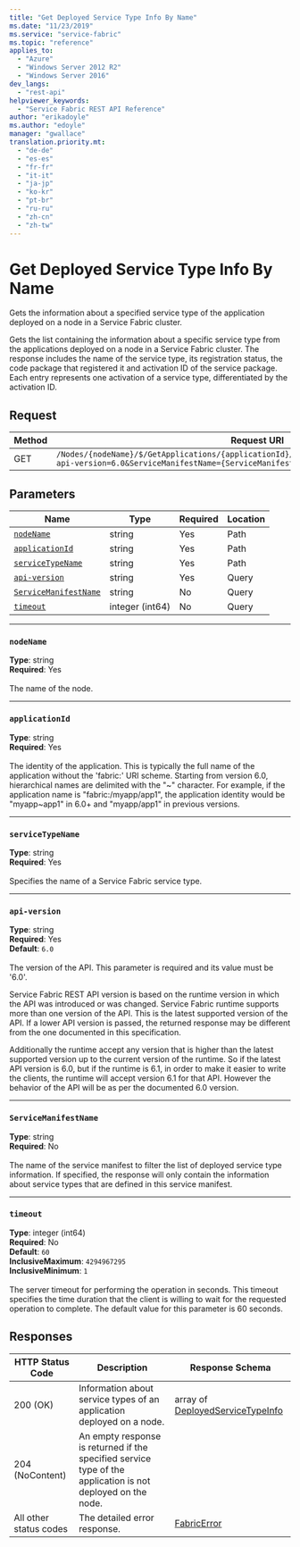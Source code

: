 ```yaml
---
title: "Get Deployed Service Type Info By Name"
ms.date: "11/23/2019"
ms.service: "service-fabric"
ms.topic: "reference"
applies_to: 
  - "Azure"
  - "Windows Server 2012 R2"
  - "Windows Server 2016"
dev_langs: 
  - "rest-api"
helpviewer_keywords: 
  - "Service Fabric REST API Reference"
author: "erikadoyle"
ms.author: "edoyle"
manager: "gwallace"
translation.priority.mt: 
  - "de-de"
  - "es-es"
  - "fr-fr"
  - "it-it"
  - "ja-jp"
  - "ko-kr"
  - "pt-br"
  - "ru-ru"
  - "zh-cn"
  - "zh-tw"
---
```

# Get Deployed Service Type Info By Name
Gets the information about a specified service type of the application deployed on a node in a Service Fabric cluster.

Gets the list containing the information about a specific service type from the applications deployed on a node in a Service Fabric cluster. The response includes the name of the service type, its registration status, the code package that registered it and activation ID of the service package. Each entry represents one activation of a service type, differentiated by the activation ID.

## Request
| Method | Request URI |
| ------ | ----------- |
| GET | `/Nodes/{nodeName}/$/GetApplications/{applicationId}/$/GetServiceTypes/{serviceTypeName}?api-version=6.0&ServiceManifestName={ServiceManifestName}&timeout={timeout}` |


## Parameters
| Name | Type | Required | Location |
| --- | --- | --- | --- |
| [`nodeName`](#nodename) | string | Yes | Path |
| [`applicationId`](#applicationid) | string | Yes | Path |
| [`serviceTypeName`](#servicetypename) | string | Yes | Path |
| [`api-version`](#api-version) | string | Yes | Query |
| [`ServiceManifestName`](#servicemanifestname) | string | No | Query |
| [`timeout`](#timeout) | integer (int64) | No | Query |

____
### `nodeName`
__Type__: string <br/>
__Required__: Yes<br/>
<br/>
The name of the node.

____
### `applicationId`
__Type__: string <br/>
__Required__: Yes<br/>
<br/>
The identity of the application. This is typically the full name of the application without the 'fabric:' URI scheme.
Starting from version 6.0, hierarchical names are delimited with the "~" character.
For example, if the application name is "fabric:/myapp/app1", the application identity would be "myapp~app1" in 6.0+ and "myapp/app1" in previous versions.


____
### `serviceTypeName`
__Type__: string <br/>
__Required__: Yes<br/>
<br/>
Specifies the name of a Service Fabric service type.

____
### `api-version`
__Type__: string <br/>
__Required__: Yes<br/>
__Default__: `6.0` <br/>
<br/>
The version of the API. This parameter is required and its value must be '6.0'.

Service Fabric REST API version is based on the runtime version in which the API was introduced or was changed. Service Fabric runtime supports more than one version of the API. This is the latest supported version of the API. If a lower API version is passed, the returned response may be different from the one documented in this specification.

Additionally the runtime accept any version that is higher than the latest supported version up to the current version of the runtime. So if the latest API version is 6.0, but if the runtime is 6.1, in order to make it easier to write the clients, the runtime will accept version 6.1 for that API. However the behavior of the API will be as per the documented 6.0 version.


____
### `ServiceManifestName`
__Type__: string <br/>
__Required__: No<br/>
<br/>
The name of the service manifest to filter the list of deployed service type information. If specified, the response will only contain the information about service types that are defined in this service manifest.

____
### `timeout`
__Type__: integer (int64) <br/>
__Required__: No<br/>
__Default__: `60` <br/>
__InclusiveMaximum__: `4294967295` <br/>
__InclusiveMinimum__: `1` <br/>
<br/>
The server timeout for performing the operation in seconds. This timeout specifies the time duration that the client is willing to wait for the requested operation to complete. The default value for this parameter is 60 seconds.

## Responses

| HTTP Status Code | Description | Response Schema |
| --- | --- | --- |
| 200 (OK) | Information about service types of an application deployed on a node.<br/> | array of [DeployedServiceTypeInfo](sfclient-model-deployedservicetypeinfo.md) |
| 204 (NoContent) | An empty response is returned if the specified service type of the application is not deployed on the node.<br/> |  |
| All other status codes | The detailed error response.<br/> | [FabricError](sfclient-model-fabricerror.md) |
